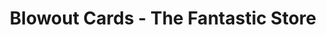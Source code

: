 ---
title: "Blowout Cards - The Fantastic Store"
url: /chantilly/blowout-cards-the-fantastic-store/
shop: Sammler
---